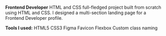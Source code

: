 **Frontend Developer**
HTML and CSS full-fledged project built from scratch using HTML and CSS. I designed a multi-section landing page for a Frontend Developer profile.
  
**Tools I used:**
  HTML5
  CSS3
  Figma
  Favicon
  Flexbox
  Custom class naming
